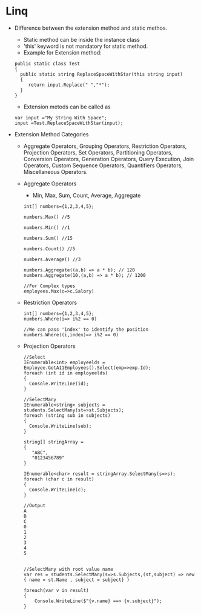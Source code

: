 # Linq
* Difference between the extension method and static methos.

  *   Static method can be inside the instance class
  *   'this' keyword is not mandatory for static method.
  *   Example for Extension method: 
     ```
     public static class Test 
     {
       public static string ReplaceSpaceWithStar(this string input)
       {
          return input.Replace(" ","*");
       }
     } 
     ```
  *  Extension metods can be called as 
    ```
    var input ="My String With Space";
    input =Test.ReplaceSpaceWithStar(input);     
    ```
* Extension Method Categories

  * Aggregate Operators, Grouping Operators, Restriction Operators, Projection Operators, Set Operators, Partitioning Operators, Conversion Operators, Generation Operators, Query Execution, Join Operators, Custom Sequence Operators, Quantifiers Operators, Miscellaneous Operators.
  
  *  Aggregate Operators
  
     *  Min, Max, Sum, Count, Average, Aggregate
     ```
     int[] numbers={1,2,3,4,5};
     
     numbers.Max() //5
     
     numbers.Min() //1
     
     numbers.Sum() //15
     
     numbers.Count() //5
     
     numbers.Average() //3
     
     numbers.Aggregate((a,b) => a * b); // 120
     numbers.Aggregate(10,(a,b) => a * b); // 1200
     
     //For Complex types
     employees.Max(c=>c.Salory)     
     
     ```
     
  *  Restriction Operators
     
     ```
     int[] numbers={1,2,3,4,5};
     numbers.Where(i=> i%2 == 0)
     
     //We can pass 'index' to identify the position
     numbers.Where((i,index)=> i%2 == 0)
     
     ```
     
  *  Projection Operators
     ```
     //Select
     IEnumerable<int> employeelds = Employee.GetA11Employees().Select(emp=>emp.Id); 
     foreach (int id in employeelds) 
     {
       Console.WriteLine(id); 
     }
     
     //SelectMany
     IEnumerable<string> subjects = students.SelectMany(st=>st.Subjects); 
     foreach (string sub in subjects) 
     {
       Console.WriteLine(sub); 
     }
     
     string[] stringArray = 
     {
        "ABC",
        "0123456789"
     }
     
     IEnumerable<char> result = stringArray.SelectMany(s=>s); 
     foreach (char c in result) 
     {
       Console.WriteLine(c); 
     }    
     
     //Output
     A
     B
     C
     0
     1
     2
     3
     4
     5
     
     
     //SelectMany with root value name
     var res = students.SelectMany(s=>s.Subjects,(st,subject) => new { name = st.Name , subject = subject} )
     
     foreach(var v in result)
     {
         Console.WriteLine($"{v.name} ==> {v.subject}");
     }
     
     ```
     
     
          
  
